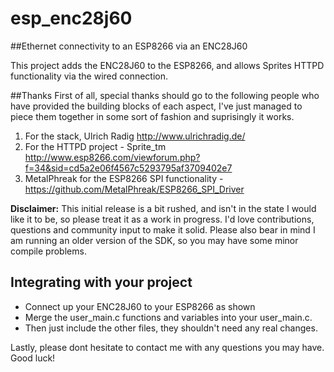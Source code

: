 # esp_enc28j60
##Ethernet connectivity to an ESP8266 via an ENC28J60 

This project adds the ENC28J60 to the ESP8266, and allows Sprites HTTPD functionality via the wired connection.

##Thanks
First of all, special thanks should go to the following people who have provided the building blocks of each aspect, I've just managed to piece them together in some sort of fashion and suprisingly it works.  

1. For the stack, Ulrich Radig http://www.ulrichradig.de/
2. For the HTTPD project - Sprite_tm http://www.esp8266.com/viewforum.php?f=34&sid=cd5a2e06f4567c5293795af3709402e7
3. MetalPhreak for the ESP8266 SPI functionality - https://github.com/MetalPhreak/ESP8266_SPI_Driver

**Disclaimer:** This initial release is a bit rushed, and isn't in the state I would like it to be, so please treat it as a work in progress.  I'd love contributions, questions and community input to make it solid.  Please also bear in mind I am running an older version of the SDK, so you may have some minor compile problems.

## Integrating with your project
- Connect up your ENC28J60 to your ESP8266 as shown
- Merge the user_main.c functions and variables into your user_main.c.  
- Then just include the other files, they shouldn't need any real changes.

Lastly, please dont hesitate to contact me with any questions you may have.  Good luck!
